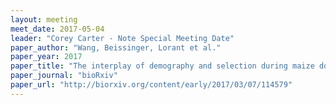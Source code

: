 ```yaml
---
layout: meeting
meet_date: 2017-05-04
leader: "Corey Carter - Note Special Meeting Date"
paper_author: "Wang, Beissinger, Lorant et al."
paper_year: 2017
paper_title: "The interplay of demography and selection during maize domestication and expansion"
paper_journal: "bioRxiv"
paper_url: "http://biorxiv.org/content/early/2017/03/07/114579"
---
```

